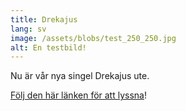 ```yaml
---
title: Drekajus
lang: sv
image: /assets/blobs/test_250_250.jpg
alt: En testbild!
---
```


Nu är vår nya singel Drekajus ute.

[Följ den här länken för att lyssna](https://recordu.lnk.to/3rgr74)!